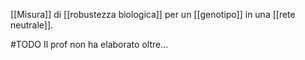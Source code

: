 [[Misura]] di [[robustezza biologica]] per un [[genotipo]] in una [[rete neutrale]].

#TODO Il prof non ha elaborato oltre...